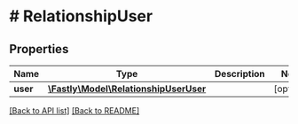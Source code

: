 # # RelationshipUser

## Properties

Name | Type | Description | Notes
------------ | ------------- | ------------- | -------------
**user** | [**\Fastly\Model\RelationshipUserUser**](RelationshipUserUser.md) |  | [optional] 


[[Back to API list]](../../README.md#endpoints) [[Back to README]](../../README.md)

